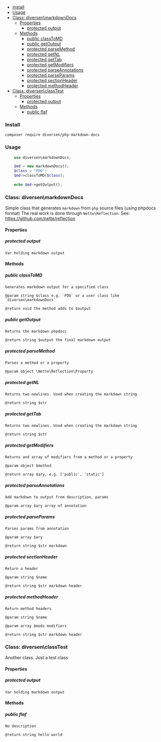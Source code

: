 

<!-- toc -->

- [Install](#install)
- [Usage](#usage)
- [Class: diversen\markdownDocs](#class-diversenmarkdowndocs)
  * [Properties](#properties)
    + [protected output](#protected-output)
  * [Methods](#methods)
    + [public classToMD](#public-classtomd)
    + [public getOutput](#public-getoutput)
    + [protected parseMethod](#protected-parsemethod)
    + [protected getNL](#protected-getnl)
    + [protected getTab](#protected-gettab)
    + [protected getModifiers](#protected-getmodifiers)
    + [protected parseAnnotations](#protected-parseannotations)
    + [protected parseParams](#protected-parseparams)
    + [protected sectionHeader](#protected-sectionheader)
    + [protected methodHeader](#protected-methodheader)
- [Class: diversen\classTest](#class-diversenclasstest)
  * [Properties](#properties-1)
    + [protected output](#protected-output-1)
  * [Methods](#methods-1)
    + [public flaf](#public-flaf)

<!-- tocstop -->

### Install

    composer require diversen/php-markdown-docs

### Usage
~~~php
    use diversen\markdownDocs;

    $md = new markdownDocs();
    $class = 'PDO';
    $md->classToMD($class);
     
    echo $md->getOutput();
~~~

### Class: diversen\markdownDocs

Simple class that generates `markdown` from `php` source files (using phpdocs format)
The real work is done through `Nette\Reflection`. See: https://github.com/nette/reflection

#### Properties

##### protected output

    Var holding markdown output

#### Methods

##### public classToMD

    Generates markdown output for a specified class

    @param string $class e.g. `PDO` or a user class like `diversen\markdownDocs`

    @return void the method adds to $output

##### public getOutput

    Returns the markdown phpdocs

    @return string $output the final markdown output

##### protected parseMethod

    Parses a method or a property

    @param object \Nette\Reflection\Property

##### protected getNL

    Returns two newlines. Used when creating the markdown string

    @return string $str

##### protected getTab

    Returns two newlines. Used when creating the markdown string

    @return string $str

##### protected getModifiers

    Returns and array of modifiers from a method or a property

    @param object $method

    @return array $ary, e.g. ['public', 'static']

##### protected parseAnnotations

    Add markdown to output from description, params

    @param array $ary array of annotation

##### protected parseParams

    Parses params from annotation

    @param array $ary

    @return string $str markdown

##### protected sectionHeader

    Return a header

    @param string $name

    @return string $str markdown header

##### protected methodHeader

    Return method headers

    @param string $name

    @param array $mods modifiers

    @return string $str markdown header

### Class: diversen\classTest

Another class. Just a test class

#### Properties

##### protected output

    Var holding markdown output

#### Methods

##### public flaf

    No description

    @return string hello world

